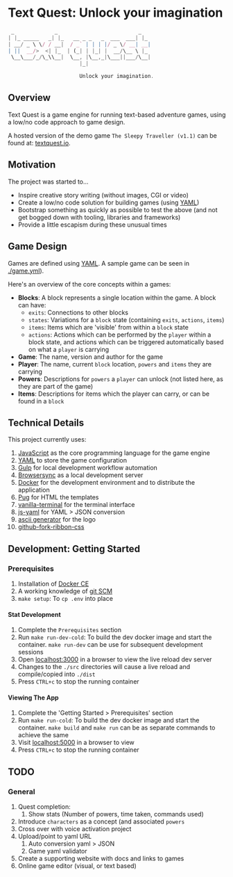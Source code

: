 # Text Quest: Unlock your imagination

```javascript
 _             _                          _
| |_ _____   _| |_   __ _ _   _  ___  ___| |_
| __/ _ \ \/ / __|  / _` | | | |/ _ \/ __| __|
| ||  __/>  <| |_  | (_| | |_| |  __/\__ \ |_
 \__\___/_/\_\\__|  \__, |\__,_|\___||___/\__|
                       |_|

                       Unlock your imagination.
```

## Overview

Text Quest is a game engine for running text-based adventure games, using a low/no code approach to game design.

A hosted version of the demo game `The Sleepy Traveller (v1.1)` can be found at: [textquest.io](https://textquest.io/).

## Motivation

The project was started to...

* Inspire creative story writing (without images, CGI or video)
* Create a low/no code solution for building games (using [YAML](https://en.wikipedia.org/wiki/YAML))
* Bootstrap something as quickly as possible to test the above (and not get bogged down with tooling, libraries and frameworks)
* Provide a little escapism during these unusual times

## Game Design

Games are defined using [YAML](https://en.wikipedia.org/wiki/YAML). A sample game can be seen in [./game.yml](./game.yml)).

Here's an overview of the core concepts within a games:

* **Blocks**: A block represents a single location within the game. A block can have:
  * `exits`: Connections to other blocks
  * `states`: Variations for a `block` state (containing `exits`, `actions`, `items`)
  * `items`: Items which are 'visible' from within a `block` state
  * `actions`: Actions which can be performed by the `player` within a block state, and actions which can be triggered automatically based on what a `player` is carrying
* **Game**: The name, version and author for the game
* **Player**: The name, current `block` location, `powers` and `items` they are carrying
* **Powers**: Descriptions for `powers` a `player` can unlock (not listed here, as they are part of the game)
* **Items**: Descriptions for items which the player can carry, or can be found in a `block`

## Technical Details

This project currently uses:

1. [JavaScript](https://en.wikipedia.org/wiki/JavaScript) as the core programming language for the game engine
1. [YAML](https://en.wikipedia.org/wiki/YAML) to store the game configuration
1. [Gulp](https://gulpjs.com/) for local development workflow automation
1. [Browsersync](https://www.browsersync.io/) as a local development server
1. [Docker](https://www.docker.com/) for the development environment and to distribute the application
1. [Pug](https://pugjs.org/api/getting-started.html) for HTML the templates
1. [vanilla-terminal](https://github.com/soyjavi/vanilla-terminal) for the terminal interface
1. [js-yaml](https://nodeca.github.io/js-yaml/) for YAML > JSON conversion
1. [ascii generator](http://www.network-science.de/ascii/) for the logo
1. [github-fork-ribbon-css](https://simonwhitaker.github.io/github-fork-ribbon-css/)

## Development: Getting Started

### Prerequisites

1. Installation of [Docker CE](https://store.docker.com/search?type=edition&offering=community)
1. A working knowledge of [git SCM](https://git-scm.com/downloads)
1. `make setup`: To `cp .env` into place

#### Stat Development

1. Complete the `Prerequisites` section
1. Run `make run-dev-cold`: To build the dev docker image and start the container. `make run-dev` can be use for subsequent development sessions
1. Open [localhost:3000](http://localhost:3000) in a browser to view the live reload dev server
1. Changes to the `./src` directories will cause a live reload and compile/copied into `./dist`
1. Press `CTRL+c` to stop the running container

#### Viewing The App

1. Complete the 'Getting Started > Prerequisites' section
1. Run `make run-cold`: To build the dev docker image and start the container. `make build` and `make run` can be as separate commands to achieve the same
1. Visit [localhost:5000](http://localhost:5000) in a browser to view
1. Press `CTRL+c` to stop the running container

## TODO

### General

1. Quest completion:
    1. Show stats (Number of powers, time taken, commands used)
1. Introduce `characters` as a concept (and associated `powers`
1. Cross over with voice activation project
1. Upload/point to yaml URL
    1. Auto conversion yaml > JSON
    1. Game yaml validator
1. Create a supporting website with docs and links to games
1. Online game editor (visual, or text based)
